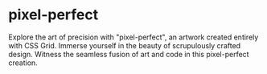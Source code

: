 # pixel-perfect
Explore the art of precision with "pixel-perfect", an artwork created entirely with CSS Grid. Immerse yourself in the beauty of scrupulously crafted design. Witness the seamless fusion of art and code in this pixel-perfect creation.
